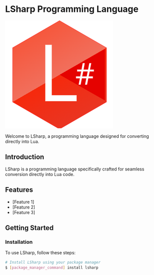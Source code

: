 # LSharp Programming Language

![LSharp Logo](logo.png)

Welcome to LSharp, a programming language designed for converting directly into Lua.


## Introduction
LSharp is a programming language specifically crafted for seamless conversion directly into Lua code.

## Features
- [Feature 1]
- [Feature 2]
- [Feature 3]

## Getting Started

### Installation
To use LSharp, follow these steps:

```bash
# Install LSharp using your package manager
$ [package_manager_command] install lsharp
